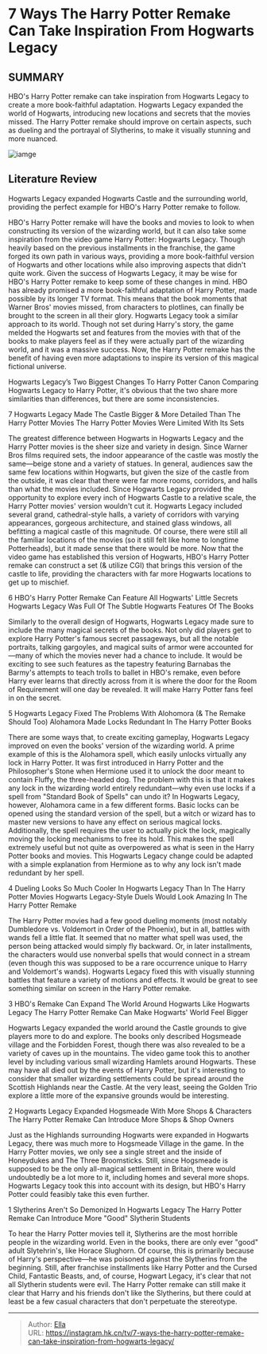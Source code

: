 # 7 Ways The Harry Potter Remake Can Take Inspiration From Hogwarts Legacy


## SUMMARY 


 HBO&#39;s Harry Potter remake can take inspiration from Hogwarts Legacy to create a more book-faithful adaptation. 
 Hogwarts Legacy expanded the world of Hogwarts, introducing new locations and secrets that the movies missed. 
 The Harry Potter remake should improve on certain aspects, such as dueling and the portrayal of Slytherins, to make it visually stunning and more nuanced. 

![iamge](https://static1.srcdn.com/wordpress/wp-content/uploads/2024/01/harry-potter-against-the-title-image-of-hogwarts-legacy.jpg)

## Literature Review
Hogwarts Legacy expanded Hogwarts Castle and the surrounding world, providing the perfect example for HBO&#39;s Harry Potter remake to follow.



HBO&#39;s Harry Potter remake will have the books and movies to look to when constructing its version of the wizarding world, but it can also take some inspiration from the video game Harry Potter: Hogwarts Legacy. Though heavily based on the previous installments in the franchise, the game forged its own path in various ways, providing a more book-faithful version of Hogwarts and other locations while also improving aspects that didn&#39;t quite work. Given the success of Hogwarts Legacy, it may be wise for HBO&#39;s Harry Potter remake to keep some of these changes in mind.
HBO has already promised a more book-faithful adaptation of Harry Potter, made possible by its longer TV format. This means that the book moments that Warner Bros&#39; movies missed, from characters to plotlines, can finally be brought to the screen in all their glory. Hogwarts Legacy took a similar approach to its world. Though not set during Harry&#39;s story, the game melded the Hogwarts set and features from the movies with that of the books to make players feel as if they were actually part of the wizarding world, and it was a massive success. Now, the Harry Potter remake has the benefit of having even more adaptations to inspire its version of this magical fictional universe.
            

 Hogwarts Legacy’s Two Biggest Changes To Harry Potter Canon 
Comparing Hogwarts Legacy to Harry Potter, it&#39;s obvious that the two share more similarities than differences, but there are some inconsistencies.




 7  Hogwarts Legacy Made The Castle Bigger &amp; More Detailed Than The Harry Potter Movies 
The Harry Potter Movies Were Limited With Its Sets


The greatest difference between Hogwarts in Hogwarts Legacy and the Harry Potter movies is the sheer size and variety in design. Since Warner Bros films required sets, the indoor appearance of the castle was mostly the same—beige stone and a variety of statues. In general, audiences saw the same few locations within Hogwarts, but given the size of the castle from the outside, it was clear that there were far more rooms, corridors, and halls than what the movies included. Since Hogwarts Legacy provided the opportunity to explore every inch of Hogwarts Castle to a relative scale, the Harry Potter movies&#39; version wouldn&#39;t cut it.
Hogwarts Legacy included several grand, cathedral-style halls, a variety of corridors with varying appearances, gorgeous architecture, and stained glass windows, all befitting a magical castle of this magnitude. Of course, there were still all the familiar locations of the movies (so it still felt like home to longtime Potterheads), but it made sense that there would be more. Now that the video game has established this version of Hogwarts, HBO&#39;s Harry Potter remake can construct a set (&amp; utilize CGI) that brings this version of the castle to life, providing the characters with far more Hogwarts locations to get up to mischief.





 6  HBO&#39;s Harry Potter Remake Can Feature All Hogwarts&#39; Little Secrets 
Hogwarts Legacy Was Full Of The Subtle Hogwarts Features Of The Books
        

Similarly to the overall design of Hogwarts, Hogwarts Legacy made sure to include the many magical secrets of the books. Not only did players get to explore Harry Potter&#39;s famous secret passageways, but all the notable portraits, talking gargoyles, and magical suits of armor were accounted for—many of which the movies never had a chance to include. It would be exciting to see such features as the tapestry featuring Barnabas the Barmy&#39;s attempts to teach trolls to ballet in HBO&#39;s remake, even before Harry ever learns that directly across from it is where the door for the Room of Requirement will one day be revealed. It will make Harry Potter fans feel in on the secret.





 5  Hogwarts Legacy Fixed The Problems With Alohomora (&amp; The Remake Should Too) 
Alohamora Made Locks Redundant In The Harry Potter Books
        

There are some ways that, to create exciting gameplay, Hogwarts Legacy improved on even the books&#39; version of the wizarding world. A prime example of this is the Alohamora spell, which easily unlocks virtually any lock in Harry Potter. It was first introduced in Harry Potter and the Philosopher&#39;s Stone when Hermione used it to unlock the door meant to contain Fluffy, the three-headed dog. The problem with this is that it makes any lock in the wizarding world entirely redundant—why even use locks if a spell from &#34;Standard Book of Spells&#34; can undo it?
In Hogwarts Legacy, however, Alohamora came in a few different forms. Basic locks can be opened using the standard version of the spell, but a witch or wizard has to master new versions to have any effect on serious magical locks. Additionally, the spell requires the user to actually pick the lock, magically moving the locking mechanisms to free its hold. This makes the spell extremely useful but not quite as overpowered as what is seen in the Harry Potter books and movies. This Hogwarts Legacy change could be adapted with a simple explanation from Hermione as to why any lock isn&#39;t made redundant by her spell.





 4  Dueling Looks So Much Cooler In Hogwarts Legacy Than In The Harry Potter Movies 
Hogwarts Legacy-Style Duels Would Look Amazing In The Harry Potter Remake



The Harry Potter movies had a few good dueling moments (most notably Dumbledore vs. Voldemort in Order of the Phoenix), but in all, battles with wands fell a little flat. It seemed that no matter what spell was used, the person being attacked would simply fly backward. Or, in later installments, the characters would use nonverbal spells that would connect in a stream (even though this was supposed to be a rare occurrence unique to Harry and Voldemort&#39;s wands). Hogwarts Legacy fixed this with visually stunning battles that feature a variety of motions and effects. It would be great to see something similar on screen in the Harry Potter remake.





 3  HBO&#39;s Remake Can Expand The World Around Hogwarts Like Hogwarts Legacy 
The Harry Potter Remake Can Make Hogwarts&#39; World Feel Bigger
        

Hogwarts Legacy expanded the world around the Castle grounds to give players more to do and explore. The books only described Hogsmeade village and the Forbidden Forest, though there was also revealed to be a variety of caves up in the mountains. The video game took this to another level by including various small wizarding Hamlets around Hogwarts. These may have all died out by the events of Harry Potter, but it&#39;s interesting to consider that smaller wizarding settlements could be spread around the Scottish Highlands near the Castle. At the very least, seeing the Golden Trio explore a little more of the expansive grounds would be interesting.





 2  Hogwarts Legacy Expanded Hogsmeade With More Shops &amp; Characters 
The Harry Potter Remake Can Introduce More Shops &amp; Shop Owners




Just as the Highlands surrounding Hogwarts were expanded in Hogwarts Legacy, there was much more to Hogsmeade Village in the game. In the Harry Potter movies, we only see a single street and the inside of Honeydukes and The Three Broomsticks. Still, since Hogsmeade is supposed to be the only all-magical settlement in Britain, there would undoubtedly be a lot more to it, including homes and several more shops. Hogwarts Legacy took this into account with its design, but HBO&#39;s Harry Potter could feasibly take this even further.





 1  Slytherins Aren&#39;t So Demonized In Hogwarts Legacy 
The Harry Potter Remake Can Introduce More &#34;Good&#34; Slytherin Students
        

To hear the Harry Potter movies tell it, Slytherins are the most horrible people in the wizarding world. Even in the books, there are only ever &#34;good&#34; adult Slytehrin&#39;s, like Horace Slughorn. Of course, this is primarily because of Harry&#39;s perspective—he was poisoned against the Slytherins from the beginning. Still, after franchise installments like Harry Potter and the Cursed Child, Fantastic Beasts, and, of course, Hogwart Legacy, it&#39;s clear that not all Slytherin students were evil. The Harry Potter remake can still make it clear that Harry and his friends don&#39;t like the Slytherins, but there could at least be a few casual characters that don&#39;t perpetuate the stereotype. 

---

> Author: [Ella](https://instagram.hk.cn/)  
> URL: https://instagram.hk.cn/tv/7-ways-the-harry-potter-remake-can-take-inspiration-from-hogwarts-legacy/  

